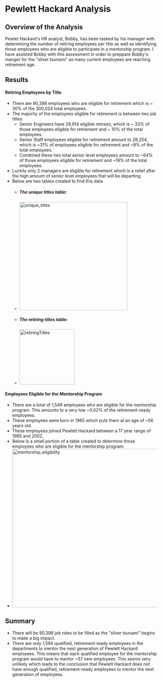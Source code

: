 # Pewlett Hackard Analysis

## Overview of the Analysis
Pewlet Hackard's HR analyst, Bobby, has been tasked by his manager with determining the number of retiring employees per title as well as identifying those employees who are eligible to participate in a mentorship program. I have assisted Bobby with this assessment in order to preppare Bobby's manger for the "silver tsunami" as many current employees are reaching retirement age.

## Results

#### Retiring Employees by Title
  * There are 90,398 employees who are eligible for retirement which is ~ 30% of the 300,024 total employees.
  * The majority of the employees eligible for retirement is between two job titles:
    * Senior Engineers have 29,914 eligible retirees, which is ~ 33% of those employees eligible for retirement and ~ 10% of the total employees.
    * Senior Staff employees eligible for retirement amount to 28,254, which is ~31% of employees eligible for retirement and ~9% of the total employees.
    * Combined these two total senior level employees amount to ~64% of those employees eligible for retirement and ~19% of the total employees.
  * Luckily only 2 managers are eligible for retirement which is a relief after the high amount of senior level employees that will be departing.
  * Below are two tables created to find this data
    * ##### The unique titles table:
    * <img width="355" alt="unique_titles" src="https://user-images.githubusercontent.com/85372441/128643142-a8048b81-be41-4ae9-82cb-a7e0ccfadcb3.png">
    * ##### The retiring titles table:
    * <img width="181" alt="retiringTitles" src="https://user-images.githubusercontent.com/85372441/128652037-5d0f1995-a02e-4685-82fb-49878b1dc73b.png">


#### Employees Eligible for the Mentorship Program
  * There are a total of 1,549 employees who are eligible for the mentorship program. This amounts to a very low ~0.02% of the retirement-ready employees.
  * These employees were born in 1965 which puts them at an age of ~56 years old. 
  * These employees joined Pewlett Hackard between a 17 year range of 1985 and 2002.
  * Below is a small portion of a table created to determine those employees who are eligible for the mentorship program:
   * <img width="520" alt="mentorship_eligibility" src="https://user-images.githubusercontent.com/85372441/128643540-e18c3443-b05d-4f75-9aa3-4d252f5b74af.png">

## Summary
* There will be 90,398 job roles to be filled as the "silver tsunami" begins to make a big impact.
* There are only 1,594 qualified, retirement-ready employees in the departments to mentor the next generation of Pewlett Hackard employees. This means that each qualified employee for the mentorship program would have to mentor ~57 new employees. This seems very unlikely which leads to the conclusion that Pewlett Hackard does not have enough qualified, retirement-ready employees to mentor the next generation of employees.
    
  
    
  
